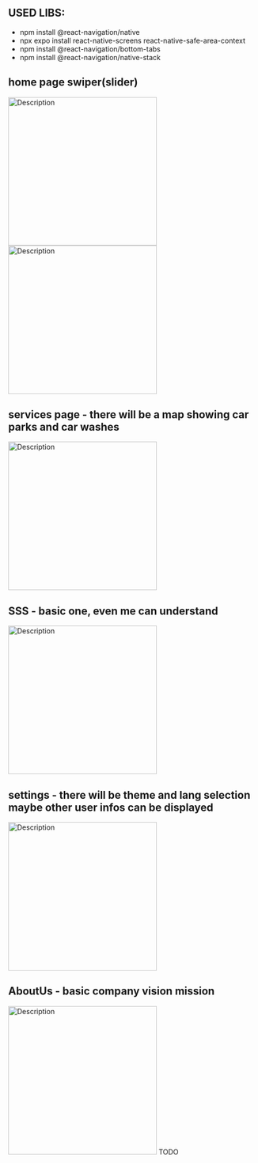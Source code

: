 ## USED LIBS:

- npm install @react-navigation/native
- npx expo install react-native-screens react-native-safe-area-context
- npm install @react-navigation/bottom-tabs
- npm install @react-navigation/native-stack

## home page swiper(slider)
<img src="https://github.com/user-attachments/assets/61a97e93-3ef6-4b88-80cc-e07805b783f3" alt="Description" width="300" />
<img src="https://github.com/user-attachments/assets/81bf3de9-f621-4419-9f67-44f305c7cc5b" alt="Description" width="300" />

## services page - there will be a map showing car parks and car washes
<img src="https://github.com/user-attachments/assets/9fc23211-b774-486f-944e-ac0604255cde" alt="Description" width="300" />

## SSS - basic one, even me can understand 
<img src="https://github.com/user-attachments/assets/430f5103-2b44-4835-81a5-9a6877a7c655" alt="Description" width="300" />

## settings - there will be theme and lang selection maybe other user infos can be displayed
<img src="https://github.com/user-attachments/assets/d61f22a9-3176-45be-a87e-66aac99acd44" alt="Description" width="300" />

## AboutUs - basic company vision mission
<img src="https://github.com/user-attachments/assets/e628f0c3-35e6-41c1-b4fb-04199053b77d" alt="Description" width="300" />
TODO